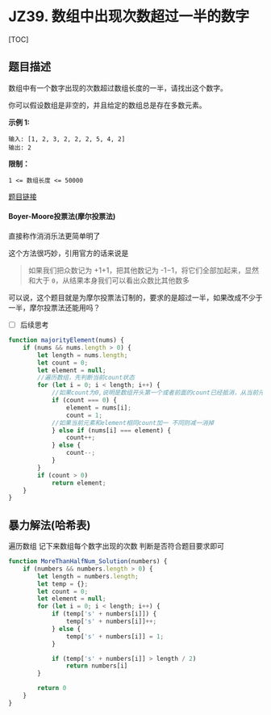 # JZ39. 数组中出现次数超过一半的数字

[TOC] 

## 题目描述

数组中有一个数字出现的次数超过数组长度的一半，请找出这个数字。

你可以假设数组是非空的，并且给定的数组总是存在多数元素。

 

**示例 1:**

```
输入: [1, 2, 3, 2, 2, 2, 5, 4, 2]
输出: 2
```

 

**限制：**

```
1 <= 数组长度 <= 50000
```

[题目链接](https://leetcode-cn.com/problems/shu-zu-zhong-chu-xian-ci-shu-chao-guo-yi-ban-de-shu-zi-lcof/)



#### Boyer-Moore投票法(摩尔投票法)

直接称作消消乐法更简单明了

这个方法很巧妙，引用官方的话来说是 

> 如果我们把众数记为 +1+1，把其他数记为 -1−1，将它们全部加起来，显然和大于 `0`，从结果本身我们可以看出众数比其他数多

可以说，这个题目就是为摩尔投票法订制的，要求的是超过一半，如果改成不少于一半，摩尔投票法还能用吗？ 

- [ ] 后续思考

```js
function majorityElement(nums) {
    if (nums && nums.length > 0) {
        let length = nums.length;
        let count = 0;
        let element = null;
        //遍历数组，先判断当前count状态
        for (let i = 0; i < length; i++) {
            //如果count为0,说明是数组开头第一个或者前面的count已经抵消，从当前元素继续执行即可 
            if (count === 0) {
                element = nums[i];
                count = 1;
            //如果当前元素和element相同count加一 不同则减一消掉
            } else if (nums[i] === element) {
                count++;
            } else {
                count--;
            }
        }
        if (count > 0)
            return element;
    }
}
```







## 暴力解法(哈希表)

遍历数组 记下来数组每个数字出现的次数 判断是否符合题目要求即可

```js
function MoreThanHalfNum_Solution(numbers) {
    if (numbers && numbers.length > 0) {
        let length = numbers.length;
        let temp = {};
        let count = 0;
        let element = null;
        for (let i = 0; i < length; i++) {
            if (temp['s' + numbers[i]]) {
                temp['s' + numbers[i]]++;
            } else {
                temp['s' + numbers[i]] = 1;
            }

            if (temp['s' + numbers[i]] > length / 2)
                return numbers[i]
        }

        return 0
    }
}
```


